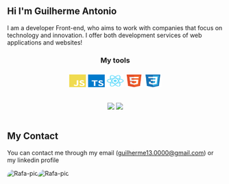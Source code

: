 
## Hi I'm Guilherme Antonio 
I am a developer Front-end, who aims to work with companies that focus on technology and innovation. I offer both development services of web applications and websites!
  
  <div align="center"> 

  <h3>My tools<h3/>
    <img align="center" alt="Rafa-Js" height="30" width="40" src="https://raw.githubusercontent.com/devicons/devicon/master/icons/javascript/javascript-plain.svg">
    <img align="center" alt="Rafa-Ts" height="30" width="40" src="https://raw.githubusercontent.com/devicons/devicon/master/icons/typescript/typescript-plain.svg">
    <img align="center" alt="Rafa-React" height="30" width="40" src="https://raw.githubusercontent.com/devicons/devicon/master/icons/react/react-original.svg">
    <img align="center" alt="Rafa-HTML" height="30" width="40" src="https://raw.githubusercontent.com/devicons/devicon/master/icons/html5/html5-original.svg">
    <img align="center" alt="Rafa-CSS" height="30" width="40" src="https://raw.githubusercontent.com/devicons/devicon/master/icons/css3/css3-original.svg">
  <br>
  <br>
    </div>

  <div align="center">
    <img height="150em" src="https://github-readme-stats.vercel.app/api?username=GuilhermeAntonio&show_icons=true&theme=dracula&include_all_commits=true&count_private=true&include_all_commits"/>
    <img height="150em" src="https://github-readme-stats.vercel.app/api/top-langs/?username=GuilhermeAntonio&layout=compact&langs_count=7&theme=dracula"/>
  </div>    <br>



## My Contact 
You can contact me through my email (guilherme13.0000@gmail.com) or my linkedin profile
  
<div style="display: inline_block;">



  <a href="mailto:guilherme13.0000@gmail.com">   <img align="left" alt="Rafa-pic" height="30"  style="border-radius:50px;" src="https://img.shields.io/badge/Gmail-D14836?style=for-the-badge&logo=gmail&logoColor=white">
</a>

  
  

  </div>

  <div style="display: inline_block;">
    
  <a href="https://www.linkedin.com/in/guilherme-antonio-54561315a/">     <img align="left" alt="Rafa-pic" height="30" style="border-radius:50px;" src="https://img.shields.io/badge/LinkedIn-0077B5?style=for-the-badge&logo=linkedin&logoColor=white">

</a>



  </div>

   





  

 

